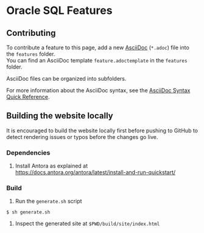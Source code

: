 # Oracle SQL Features

## Contributing

To contribute a feature to this page, add a new [AsciiDoc](https://asciidoc.org/) (`*.adoc`)
file into the `features` folder.  
You can find an AsciiDoc template `feature.adoctemplate` in the `features` folder.

AsciiDoc files can be organized into subfolders.

For more information about the AsciiDoc syntax, see the [AsciiDoc Syntax Quick Reference](https://docs.asciidoctor.org/asciidoc/latest/syntax-quick-reference/).

## Building the website locally

It is encouraged to build the website locally first before pushing to GitHub to
detect rendering issues or typos before the changes go live.

### Dependencies

1. Install Antora as explained at https://docs.antora.org/antora/latest/install-and-run-quickstart/

### Build

1. Run the `generate.sh` script
```shell
$ sh generate.sh
```
1. Inspect the generated site at `$PWD/build/site/index.html`
